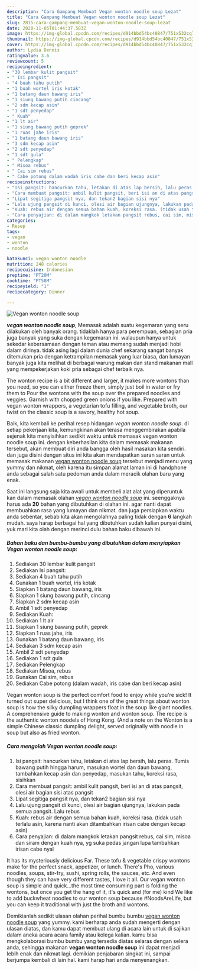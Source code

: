 ```yaml
---
description: "Cara Gampang Membuat Vegan wonton noodle soup Lezat"
title: "Cara Gampang Membuat Vegan wonton noodle soup Lezat"
slug: 2815-cara-gampang-membuat-vegan-wonton-noodle-soup-lezat
date: 2020-11-05T01:44:37.583Z
image: https://img-global.cpcdn.com/recipes/d914bbd54bc40847/751x532cq70/vegan-wonton-noodle-soup-foto-resep-utama.jpg
thumbnail: https://img-global.cpcdn.com/recipes/d914bbd54bc40847/751x532cq70/vegan-wonton-noodle-soup-foto-resep-utama.jpg
cover: https://img-global.cpcdn.com/recipes/d914bbd54bc40847/751x532cq70/vegan-wonton-noodle-soup-foto-resep-utama.jpg
author: Lydia Dennis
ratingvalue: 3.6
reviewcount: 5
recipeingredient:
- "30 lembar kulit pangsit"
- " Isi pangsit"
- "4 buah tahu putih"
- "1 buah wortel iris kotak"
- "1 batang daun bawang iris"
- "1 siung bawang putih cincang"
- "2 sdm kecap asin"
- "1 sdt penyedap"
- " Kuah"
- "1 lt air"
- "1 siung bawang putih geprek"
- "1 ruas jahe iris"
- "1 batang daun bawang iris"
- "3 sdm kecap asin"
- "2 sdt penyedap"
- "1 sdt gula"
- " Pelengkap"
- " Misoa rebus"
- " Cai sim rebus"
- " Cabe potong dalam wadah iris cabe dan beri kecap asin"
recipeinstructions:
- "Isi pangsit: hancurkan tahu, letakan di atas lap bersih, lalu peras. Tumis bawang putih hingga harum, masukan wortel dan daun bawang, tambahkan kecap asin dan penyedap, masukan tahu, koreksi rasa, sisihkan"
- "Cara membuat pangsit: ambil kulit pangsit, beri isi an di atas pangsit, olesi air bagian sisi atas pangsit"
- "Lipat segitiga pangsit nya, dan tekan2 bagian sisi nya"
- "Lalu ujung pangsit di kunci, olesi air bagian ujungnya, lakukan pada semua pangsit. Lalu rebus"
- "Kuah: rebus air dengan semua bahan kuah, koreksi rasa. (tidak usah terlalu asin, karena nanti akan ditambahkan irisan cabe dengan kecap asin)"
- "Cara penyajian: di dalam mangkok letakan pangsit rebus, cai sim, misoa dan siram dengan kuah nya, yg suka pedas jangan lupa tambahkan irisan cabe nyal"
categories:
- Resep
tags:
- vegan
- wonton
- noodle

katakunci: vegan wonton noodle 
nutrition: 248 calories
recipecuisine: Indonesian
preptime: "PT20M"
cooktime: "PT58M"
recipeyield: "1"
recipecategory: Dinner

---
```



![Vegan wonton noodle soup](https://img-global.cpcdn.com/recipes/d914bbd54bc40847/751x532cq70/vegan-wonton-noodle-soup-foto-resep-utama.jpg)

<b><i>vegan wonton noodle soup</i></b>, Memasak adalah suatu kegemaran yang seru dilakukan oleh banyak orang. tidaklah hanya para perempuan, sebagian pria juga banyak yang suka dengan kegemaran ini. walaupun hanya untuk sekedar kebersamaan dengan teman atau memang sudah menjadi hobi dalam dirinya. tidak asing lagi dalam dunia chef sekarang sangat banyak ditemukan pria dengan ketrampilan memasak yang luar biasa, dan lumayan banyak juga kita melihat di berbagai warung makan dan stand makanan mall yang mempekerjakan koki pria sebagai chef terbaik nya.

The wonton recipe is a bit different and larger, it makes more wontons than you need, so you can either freeze them, simply just boil in water or fry them to Pour the wontons with the soup over the prepared noodles and veggies. Garnish with chopped green onions if you like. Prepared with vegan wonton wrappers, a vegetarian tofu filling, and vegetable broth, our twist on the classic soup is a savory, healthy hot soup.

Baik, kita kembali ke perihal resep hidangan <i>vegan wonton noodle soup</i>. di setiap pekerjaan kita, kemungkinan akan terasa menggembirakan apabila sejenak kita menyisihkan sedikit waktu untuk memasak vegan wonton noodle soup ini. dengan keberhasilan kita dalam memasak makanan tersebut, akan membuat diri anda bangga oleh hasil masakan kita sendiri. dan juga disini dengan situs ini kita akan mendapatkan saran saran untuk memasak makanan <u>vegan wonton noodle soup</u> tersebut menjadi menu yang yummy dan nikmat, oleh karena itu simpan alamat laman ini di handphone anda sebagai salah satu pedoman anda dalam meracik olahan baru yang enak.


Saat ini langsung saja kita awali untuk membeli alat alat yang diperuntuk kan dalam memasak olahan <u><i>vegan wonton noodle soup</i></u> ini. seenggaknya harus ada <b>20</b> bahan yang dibutuhkan di olahan ini. agar nanti dapat membuahkan rasa yang lumayan dan nikmat. dan juga persiapkan waktu anda sebentar, sebab kita akan mengolahnya paling tidak dengan <b>6</b> langkah mudah. saya harap berbagai hal yang dibutuhkan sudah kalian punyai disini, yuk mari kita olah dengan merinci dulu bahan baku dibawah ini.

<!--inarticleads1-->

##### Bahan baku dan bumbu-bumbu yang dibutuhkan dalam menyiapkan Vegan wonton noodle soup:

1. Sediakan 30 lembar kulit pangsit
1. Sediakan  Isi pangsit:
1. Sediakan 4 buah tahu putih
1. Gunakan 1 buah wortel, iris kotak
1. Siapkan 1 batang daun bawang, iris
1. Siapkan 1 siung bawang putih, cincang
1. Siapkan 2 sdm kecap asin
1. Ambil 1 sdt penyedap
1. Sediakan  Kuah:
1. Sediakan 1 lt air
1. Siapkan 1 siung bawang putih, geprek
1. Siapkan 1 ruas jahe, iris
1. Gunakan 1 batang daun bawang, iris
1. Sediakan 3 sdm kecap asin
1. Ambil 2 sdt penyedap
1. Sediakan 1 sdt gula
1. Sediakan  Pelengkap
1. Sediakan  Misoa, rebus
1. Gunakan  Cai sim, rebus
1. Sediakan  Cabe potong (dalam wadah, iris cabe dan beri kecap asin)


Vegan wonton soup is the perfect comfort food to enjoy while you&#39;re sick! It turned out super delicious, but I think one of the great things about wonton soup is how the silky dumpling wrappers float in the soup like giant noodles. A comprehensive guide to making wonton and wonton soup. The recipe is the authentic wonton noodels of Hong Kong. (And a note on the Wonton is a simple Chinese classic dumpling delight, served originally with noodle in soup but also as fried wonton. 

<!--inarticleads2-->

##### Cara mengolah Vegan wonton noodle soup:

1. Isi pangsit: hancurkan tahu, letakan di atas lap bersih, lalu peras. Tumis bawang putih hingga harum, masukan wortel dan daun bawang, tambahkan kecap asin dan penyedap, masukan tahu, koreksi rasa, sisihkan
1. Cara membuat pangsit: ambil kulit pangsit, beri isi an di atas pangsit, olesi air bagian sisi atas pangsit
1. Lipat segitiga pangsit nya, dan tekan2 bagian sisi nya
1. Lalu ujung pangsit di kunci, olesi air bagian ujungnya, lakukan pada semua pangsit. Lalu rebus
1. Kuah: rebus air dengan semua bahan kuah, koreksi rasa. (tidak usah terlalu asin, karena nanti akan ditambahkan irisan cabe dengan kecap asin)
1. Cara penyajian: di dalam mangkok letakan pangsit rebus, cai sim, misoa dan siram dengan kuah nya, yg suka pedas jangan lupa tambahkan irisan cabe nyal


It has its mysteriously delicious Far. These tofu &amp; vegetable crispy wontons make for the perfect snack, appetizer, or lunch. There&#39;s Pho, various noodles, soups, stir-fry, sushi, spring rolls, the sauces, etc. And even though they can have very different tastes, I love it all. Our vegan wonton soup is simple and quick…the most time consuming part is folding the wontons, but once you get the hang of it, it&#39;s quick and (for me) kind We like to add buckwheat noodles to our wonton soup because #NoodsAreLife, but you can keep it traditional with just the broth and wontons. 

Demikianlah sedikit ulasan olahan perihal bumbu bumbu <u>vegan wonton noodle soup</u> yang yummy. kami berharap anda sudah mengerti dengan ulasan diatas, dan kamu dapat membuat ulang di acara lain untuk di sajikan dalam aneka acara acara family atau kolega kalian. kamu bisa mengkolaborasi bumbu bumbu yang tersedia diatas selaras dengan selera anda, sehingga makanan <b>vegan wonton noodle soup</b> ini dapat menjadi lebih enak dan nikmat lagi. demikian penjabaran singkat ini, sampai berjumpa kembali di lain hal. kami harap hari anda menyenangkan.
